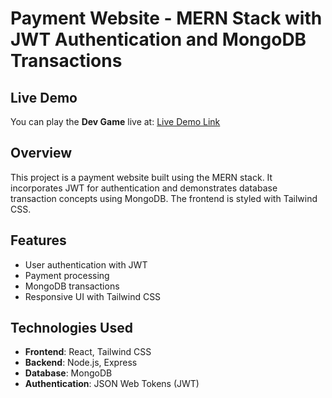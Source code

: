 # Payment Website - MERN Stack with JWT Authentication and MongoDB Transactions

## Live Demo
You can play the **Dev Game** live at: [Live Demo Link](https://euphonious-naiad-c96981.netlify.app)

## Overview
This project is a payment website built using the MERN stack. It incorporates JWT for authentication and demonstrates database transaction concepts using MongoDB. The frontend is styled with Tailwind CSS.

## Features
- User authentication with JWT
- Payment processing
- MongoDB transactions
- Responsive UI with Tailwind CSS

## Technologies Used
- **Frontend**: React, Tailwind CSS
- **Backend**: Node.js, Express
- **Database**: MongoDB
- **Authentication**: JSON Web Tokens (JWT)

